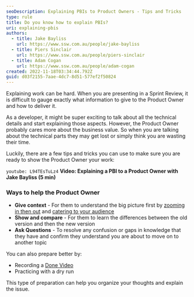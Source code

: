 ```yaml
---
seoDescription: Explaining PBIs to Product Owners - Tips and Tricks
type: rule
title: Do you know how to explain PBIs?
uri: explaining-pbis
authors:
  - title: Jake Bayliss
    url: https://www.ssw.com.au/people/jake-bayliss
  - title: Piers Sinclair
    url: https://www.ssw.com.au/people/piers-sinclair
  - title: Adam Cogan
    url: https://www.ssw.com.au/people/adam-cogan
created: 2022-11-18T03:34:44.792Z
guid: d03f2155-7aae-4dc7-8d51-577ef2f50824
---
```


Explaining work can be hard. When you are presenting in a Sprint Review, it is difficult to gauge exactly what information to give to the Product Owner and how to deliver it.

As a developer, it might be super exciting to talk about all the technical details and start explaining those aspects. However, the Product Owner probably cares more about the business value. So when you are talking about the technical parts they may get lost or simply think you are wasting their time.

Luckily, there are a few tips and tricks you can use to make sure you are ready to show the Product Owner your work:

<!--endintro-->

`youtube: L94TEsTuLz4`
**Video: Explaining a PBI to a Product Owner with Jake Bayliss (5 min)**

### Ways to help the Product Owner

- **Give context** - For them to understand the big picture first by [zooming in then out](/zooming-in-and-out) and [catering to your audience](/catering-to-audience)
- **Show and compare** - For them to learn the differences between the old version and then the new version
- **Ask Questions** - To resolve any confusion or gaps in knowledge that they have and confirm they understand you are about to move on to another topic

You can also prepare better by:

- Recording a [Done Video](/record-a-quick-and-dirty-done-video)
- Practicing with a dry run

This type of preparation can help you organize your thoughts and explain the issue.
